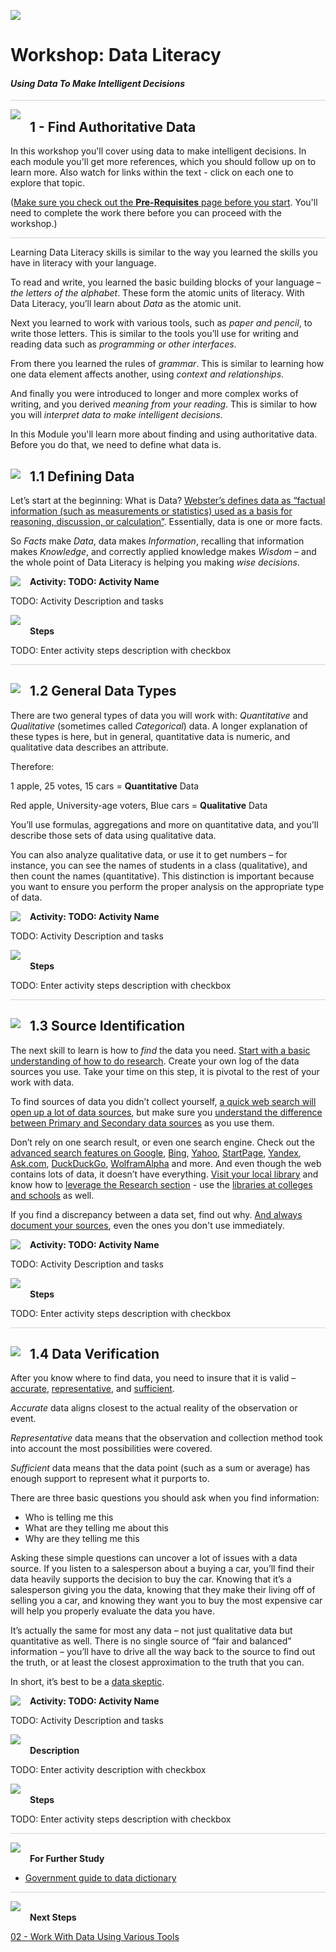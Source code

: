 ![](https://github.com/microsoft/sqlworkshops/blob/master/graphics/SmallBuck.png?raw=true)

# Workshop: Data Literacy

#### <i>Using Data To Make Intelligent Decisions</i>

<p style="border-bottom: 1px solid lightgrey;"></p>

<img style="float: left; margin: 0px 15px 15px 0px;" src="https://github.com/microsoft/sqlworkshops/blob/master/graphics/textbubble.png?raw=true"> <h2>1 - Find Authoritative Data</h2>

In this workshop you'll cover using data to make intelligent decisions. In each module you'll get more references, which you should follow up on to learn more. Also watch for links within the text - click on each one to explore that topic.

(<a href="file:///url" target="_blank">Make sure you check out the <b>Pre-Requisites</b> page before you start</a>. You'll need to complete the work there before you can proceed with the workshop.)

<p style="border-bottom: 1px solid lightgrey;"></p>

Learning Data Literacy skills is similar to the way you learned the skills you have in literacy with your language.

To read and write, you learned the basic building blocks of your language – *the letters of the alphabet*. These form the atomic units of literacy. With Data Literacy, you’ll learn about *Data* as the atomic unit.

Next you learned to work with various tools, such as *paper and pencil*, to write those letters. This is similar to the tools you’ll use for writing and reading data such as *programming or other interfaces*.

From there you learned the rules of *grammar*. This is similar to learning how one data element affects another, using *context and relationships*.

And finally you were introduced to longer and more complex works of writing, and you derived *meaning from your reading*. This is similar to how you will *interpret data to make intelligent decisions*.

In this Module you'll learn more about finding and using authoritative data. Before you do that, we need to define what data is.

<h2><img style="float: left; margin: 0px 15px 15px 0px;" src="https://github.com/microsoft/sqlworkshops/blob/master/graphics/pencil2.png?raw=true">1.1 Defining Data</h2>

Let’s start at the beginning: What is Data? [Webster’s defines data as “factual information (such as measurements or statistics) used as a basis for reasoning, discussion, or calculation”](https://www.merriam-webster.com/dictionary/data). Essentially, data is one or more facts.

So *Facts* make *Data*, data makes *Information*, recalling that information makes *Knowledge*, and correctly applied knowledge makes *Wisdom* – and the whole point of Data Literacy is helping you making *wise decisions*.

<p><img style="float: left; margin: 0px 15px 15px 0px;" src="https://github.com/microsoft/sqlworkshops/blob/master/graphics/point1.png?raw=true"><b>Activity: TODO: Activity Name</b></p>

TODO: Activity Description and tasks

<p><img style="margin: 0px 15px 15px 0px;" src="https://github.com/microsoft/sqlworkshops/blob/master/graphics/checkmark.png?raw=true"><b>Steps</b></p>

TODO: Enter activity steps description with checkbox

<p style="border-bottom: 1px solid lightgrey;"></p>

<h2><img style="float: left; margin: 0px 15px 15px 0px;" src="https://github.com/microsoft/sqlworkshops/blob/master/graphics/pencil2.png?raw=true">1.2 General Data Types</h2>

There are two general types of data you will work with: *Quantitative* and *Qualitative* (sometimes called *Categorical*) data. A longer explanation of these types is here, but in general, quantitative data is numeric, and qualitative data describes an attribute.

Therefore:

1 apple, 25 votes, 15 cars = **Quantitative** Data

Red apple, University-age voters, Blue cars = **Qualitative** Data

You’ll use formulas, aggregations and more on quantitative data, and you’ll describe those sets of data using qualitative data.

You can also analyze qualitative data, or use it to get numbers – for instance, you can see the names of students in a class (qualitative), and then count the names (quantitative). This distinction is important because you want to ensure you perform the proper analysis on the appropriate type of data.

<p><img style="float: left; margin: 0px 15px 15px 0px;" src="https://github.com/microsoft/sqlworkshops/blob/master/graphics/point1.png?raw=true"><b>Activity: TODO: Activity Name</b></p>

TODO: Activity Description and tasks


<p><img style="margin: 0px 15px 15px 0px;" src="https://github.com/microsoft/sqlworkshops/blob/master/graphics/checkmark.png?raw=true"><b>Steps</b></p>

TODO: Enter activity steps description with checkbox

<p style="border-bottom: 1px solid lightgrey;"></p>

<h2><img style="float: left; margin: 0px 15px 15px 0px;" src="https://github.com/microsoft/sqlworkshops/blob/master/graphics/pencil2.png?raw=true">1.3 Source Identification</h2>

The next skill to learn is how to *find* the data you need. [Start with a basic understanding of how to do research](https://www.skillsyouneed.com/learn/research-methods.html). Create your own log of the data sources you use. Take your time on this step, it is pivotal to the rest of your work with data.

To find sources of data you didn’t collect yourself, [a quick web search will open up a lot of data sources](https://infogram.com/blog/free-data-sources/), but make sure you [understand the difference between Primary and Secondary data sources](http://www.businessdictionary.com/definition/primary-data.html) as you use them.

Don’t rely on one search result, or even one search engine. Check out the [advanced search features on Google](https://support.google.com/websearch/answer/134479?hl=en), [Bing](https://fossbytes.com/advanced-bing-search-tips-and-tricks/), [Yahoo](https://search.yahoo.com/web/advanced), [StartPage](https://www.startpage.com/en/?&hmb=1), [Yandex](https://yandex.com/), [Ask.com](https://www.ask.com/), [DuckDuckGo](https://duckduckgo.com/), [WolframAlpha](https://www.wolframalpha.com/) and more. And even though the web contains lots of data, it doesn’t have everything. [Visit your local library](https://publiclibraries.com/) and know how to [leverage the Research section](https://libraryguides.binghamton.edu/libraryresearch) - use the [libraries at colleges and schools](http://www.top10onlineuniversities.org/50-incredible-free-university-libraries-online.html) as well.

If you find a discrepancy between a data set, find out why. [And always document your sources](https://docs.microsoft.com/en-us/azure/data-catalog/data-catalog-how-to-documentation), even the ones you don't use immediately.

<p><img style="float: left; margin: 0px 15px 15px 0px;" src="https://github.com/microsoft/sqlworkshops/blob/master/graphics/point1.png?raw=true"><b>Activity: TODO: Activity Name</b></p>

TODO: Activity Description and tasks

<p><img style="margin: 0px 15px 15px 0px;" src="https://github.com/microsoft/sqlworkshops/blob/master/graphics/checkmark.png?raw=true"><b>Steps</b></p>

TODO: Enter activity steps description with checkbox

<p style="border-bottom: 1px solid lightgrey;"></p>

<h2><img style="float: left; margin: 0px 15px 15px 0px;" src="https://github.com/microsoft/sqlworkshops/blob/master/graphics/pencil2.png?raw=true">1.4 Data Verification</h2>

After you know where to find data, you need to insure that it is valid – [accurate](https://www.whydoscientists.org/accuracy-precision-errors-statistics/), [representative](https://www.investopedia.com/terms/r/representative-sample.asp), and [sufficient](https://www.statisticshowto.datasciencecentral.com/sufficient-statistic/).

*Accurate* data aligns closest to the actual reality of the observation or event.

*Representative* data means that the observation and collection method took into account the most possibilities were covered.

*Sufficient* data means that the data point (such as a sum or average) has enough support to represent what it purports to.

There are three basic questions you should ask when you find information:

- Who is telling me this
- What are they telling me about this
- Why are they telling me this

Asking these simple questions can uncover a lot of issues with a data source. If you listen to a salesperson about a buying a car, you’ll find their data heavily supports the decision to buy the car. Knowing that it’s a salesperson giving you the data, knowing that they make their living off of selling you a car, and knowing they want you to buy the most expensive car will help you properly evaluate the data you have.

It’s actually the same for most any data – not just qualitative data but quantitative as well. There is no single source of “fair and balanced” information – you’ll have to drive all the way back to the source to find out the truth, or at least the closest approximation to the truth that you can.

In short, it’s best to be a [data skeptic](https://www.oreilly.com/ideas/on-being-a-data-skeptic).

<p><img style="float: left; margin: 0px 15px 15px 0px;" src="https://github.com/microsoft/sqlworkshops/blob/master/graphics/point1.png?raw=true"><b>Activity: TODO: Activity Name</b></p>

TODO: Activity Description and tasks

<p><img style="margin: 0px 15px 15px 0px;" src="https://github.com/microsoft/sqlworkshops/blob/master/graphics/checkmark.png?raw=true"><b>Description</b></p>

TODO: Enter activity description with checkbox

<p><img style="margin: 0px 15px 15px 0px;" src="https://github.com/microsoft/sqlworkshops/blob/master/graphics/checkmark.png?raw=true"><b>Steps</b></p>

TODO: Enter activity steps description with checkbox

<p style="border-bottom: 1px solid lightgrey;"></p>

<p><img style="margin: 0px 15px 15px 0px;" src="https://github.com/microsoft/sqlworkshops/blob/master/graphics/owl.png?raw=true"><b>For Further Study</b></p>
<ul>
    <li><a href="https://www.usgs.gov/products/data-and-tools/data-management/data-dictionaries" target="_blank">Government guide to data dictionary</a></li>
</ul>

<p style="border-bottom: 1px solid lightgrey;"></p>

<p><img style="margin: 0px 15px 15px 0px;" src="https://github.com/microsoft/sqlworkshops/blob/master/graphics/owl.png?raw=true"><b>Next Steps</b></p>

<a href=" " target="_blank">02 - Work With Data Using Various Tools</a>
